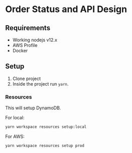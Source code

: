 # Order Status and API Design

## Requirements

- Working nodejs v12.x
- AWS Profile
- Docker

## Setup

1. Clone project
2. Inside the project run `yarn`.

### Resources

This will setup DynamoDB.

For local:

```bash
yarn workspace resources setup:local
```

For AWS:

```bash
yarn workspace resources setup prod
```
